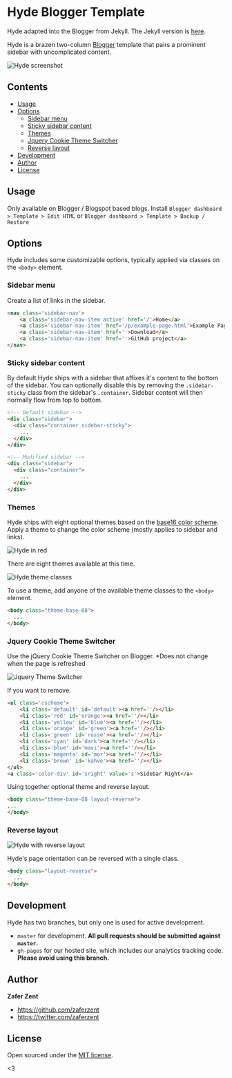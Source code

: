 # Hyde Blogger Template

Hyde adapted into the Blogger from Jekyll. The Jekyll version is [here](https://github.com/poole/hyde). 


Hyde is a brazen two-column [Blogger](http://blogger.com) template that pairs a prominent sidebar with uncomplicated content.

![Hyde screenshot](https://3.bp.blogspot.com/-DFxQYS5Of-g/WSCaKbv_-FI/AAAAAAAAGEE/3sjeS38qsmYIDicil3PSDdKxmA4RRiLlACPcB/s1600/hyde-blogger-template.png)


## Contents

- [Usage](#usage)
- [Options](#options)
  - [Sidebar menu](#sidebar-menu)
  - [Sticky sidebar content](#sticky-sidebar-content)
  - [Themes](#themes)
  - [Jquery Cookie Theme Switcher](#jquery-cookie-theme-switcher)
  - [Reverse layout](#reverse-layout)
- [Development](#development)
- [Author](#author)
- [License](#license)


## Usage

Only available on Blogger / Blogspot based blogs. Install `Blogger dashboard > Template > Edit HTML` or `Blogger dashboard > Template > Backup / Restore`

## Options

Hyde includes some customizable options, typically applied via classes on the `<body>` element.


### Sidebar menu

Create a list of links in the sidebar.

```html
<nav class='sidebar-nav'>
    <a class='sidebar-nav-item active' href='/'>Home</a>
    <a class='sidebar-nav-item' href='/p/example-page.html'>Example Page</a>
    <a class='sidebar-nav-item' href=''>Download</a>
    <a class='sidebar-nav-item' href=''>GitHub project</a>
</nav>
```

### Sticky sidebar content

By default Hyde ships with a sidebar that affixes it's content to the bottom of the sidebar. You can optionally disable this by removing the `.sidebar-sticky` class from the sidebar's `.container`. Sidebar content will then normally flow from top to bottom.

```html
<!-- Default sidebar -->
<div class="sidebar">
  <div class="container sidebar-sticky">
    ...
  </div>
</div>

<!-- Modified sidebar -->
<div class="sidebar">
  <div class="container">
    ...
  </div>
</div>
```


### Themes

Hyde ships with eight optional themes based on the [base16 color scheme](https://github.com/chriskempson/base16). Apply a theme to change the color scheme (mostly applies to sidebar and links).

![Hyde in red](https://3.bp.blogspot.com/-ozes_qXvKRI/WSCfgfbQ8gI/AAAAAAAAGEU/i3zlhQv6t6MRx7WmPR0u1NeVJW9hU-AfwCLcB/s1600/hyde-other-theme.png)

There are eight themes available at this time.

![Hyde theme classes](https://f.cloud.github.com/assets/98681/1817044/e5b0ec06-6f68-11e3-83d7-acd1942797a1.png)

To use a theme, add anyone of the available theme classes to the `<body>` element.

```html
<body class="theme-base-08">
  ...
</body>
```

### Jquery Cookie Theme Switcher

Use the jQuery Cookie Theme Switcher on Blogger. *Does not change when the page is refreshed

![Jquery Theme Switcher](https://1.bp.blogspot.com/-XAa7vuTEeB0/WSCh2ir-p0I/AAAAAAAAGEo/XP-SIE-J158OEtoHgHW33puZUh5tEdJNgCLcB/s1600/jquery-theme-switcher.png)

If you want to remove.
```html
<ul class='cscheme'>
    <li class='default' id='default'><a href=''/></li>
    <li class='red' id='orange'><a href=''/></li>
    <li class='yellow' id='blue'><a href=''/></li>
    <li class='orange' id='green'><a href=''/></li>
    <li class='green' id='rosse'><a href=''/></li>
    <li class='cyan' id='dark'><a href=''/></li>
    <li class='blue' id='mavi'><a href=''/></li>
    <li class='magenta' id='mor'><a href=''/></li>
    <li class='brown' id='kahve'><a href=''/></li>
</ul>
<a class='color-div' id='sright' value='s'>Sidebar Right</a>
```

Using together optional theme and reverse layout.

```html
<body class="theme-base-08 layout-reverse">
...
</body>
```

### Reverse layout

![Hyde with reverse layout](https://3.bp.blogspot.com/-x5_0S9nCk5s/WSCfqUFac5I/AAAAAAAAGEc/77-W0EBjlzkjwGcg_j9bfnpQAvY31D6zQCLcB/s1600/hyde-sidebar-right.png)

Hyde's page orientation can be reversed with a single class.

```html
<body class="layout-reverse">
  ...
</body>
```



## Development

Hyde has two branches, but only one is used for active development.

- `master` for development.  **All pull requests should be submitted against `master`.**
- `gh-pages` for our hosted site, which includes our analytics tracking code. **Please avoid using this branch.**


## Author

**Zafer Zent**
- <https://github.com/zaferzent>
- <https://twitter.com/zaferzent>


## License

Open sourced under the [MIT license](LICENSE.md).

<3
